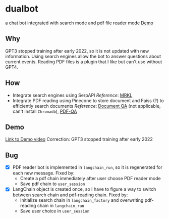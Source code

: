 # dualbot
a chat bot integrated with search mode and pdf file reader mode
[Demo](https://dualbot-image-7tzprwbq4a-as.a.run.app/)

## Why
GPT3 stopped training after early 2022, so it is not updated with new information. Using search engines allow the bot to answer questions about current events.
Reading PDF files is a plugin that I like but can't use without GPT4.

## How
- Integrate search engines using SerpAPI
_Reference_: [MRKL](https://docs.chainlit.io/examples/mrkl)
- Integrate PDF reading using Pinecone to store document and Faiss (?) to efficiently search documents
_Reference_: [Document QA](https://docs.chainlit.io/examples/qa) (not applicable, can't install `Chromadb`), [PDF-QA](https://github.com/Chainlit/cookbook/tree/main/pdf-qa)

## Demo
[Link to Demo video](https://www.loom.com/share/f90d9bc572e749b9b0447b593d387a98?sid=463258e5-22bf-4589-a4be-83558c09b4c9)
Correction: GPT3 stopped training after early 2022

## Bug

- [x] PDF reader bot is implemented in `langchain_run`, so it is regenerated for each new message. Fixed by:
    - Create a pdf chain immediately after user choose PDF reader mode
    - Save pdf chain to `user_session`
- [x] LangChain object is created once, so I have to figure a way to switch between search chain and pdf-reading chain. Fixed by:
    - Initialize search chain in `langchain_factory` and overwriting pdf-reading chain in `langchain_run`
    - Save user choice in `user_session`
